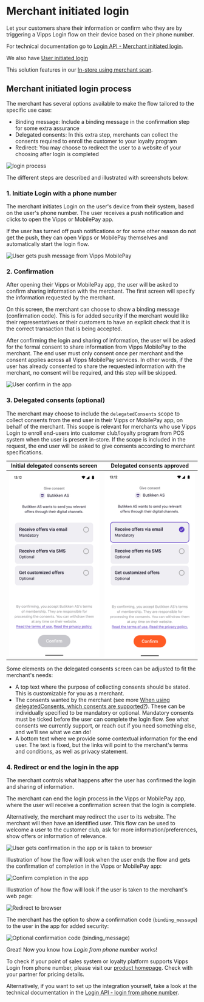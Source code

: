 <!-- START_METADATA
---
title: Merchant initiated login
sidebar_label: Merchant initiated login
sidebar_position: 14
description: Merchant initiated login
pagination_next: null
pagination_prev: null
---
END_METADATA -->

# Merchant initiated login

Let your customers share their information or confirm who they are by triggering a Vipps Login flow on their device based on their phone number.

For technical documentation go to
[Login API - Merchant initiated login](../api-guide/flows/merchant-initiated-login-integration.md).

We also have [User initiated login](user-initiated-login-howitworks.md)

This solution features in our [In-store using merchant scan](https://developer.vippsmobilepay.com/docs/solutions/loyalty-in-pos).

## Merchant initiated login process

The merchant has several options available to make the flow tailored to the specific use case:

* Binding message: Include a binding message in the confirmation step for some extra assurance
* Delegated consents: In this extra step, merchants can collect the consents required to enroll the customer to your loyalty program
* Redirect: You may choose to redirect the user to a website of your choosing after login is completed

![login process](../images/vipps-login-from-phone-number-process.png)

The different steps are described and illustrated with screenshots below.

### 1. Initiate Login with a phone number

The merchant initiates Login on the user's device from their system, based on the user's phone number.
The user receives a push notification and clicks to open the Vipps or MobilePay app.

If the user has turned off push notifications or for some other reason do not get the push, they can open Vipps or MobilePay themselves and automatically start the login flow.

![User gets push message from Vipps MobilePay](../images/vipps-login-phone-push.png)

### 2. Confirmation

After opening their Vipps or MobilePay app, the user will be asked to confirm sharing information with the merchant. The first screen will specify the information requested by the merchant.

On this screen, the merchant can choose to show a binding message (confirmation code). This is for added security if the merchant would like their representatives or their customers to have an explicit check that it is the correct transaction that is being accepted.

After confirming the login and sharing of information, the user will be asked for the formal consent to share information from Vipps MobilePay to the merchant.
The end user must only consent once per merchant and the consent applies across all Vipps MobilePay services. In other words, if the user has already consented to share the
requested information with the merchant, no consent will be required, and this step will be skipped.

![User confirm in the app](../images/vipps-login-confirm.png)

### 3. Delegated consents (optional)

The merchant may choose to include the `delegatedConsents` scope to collect consents from the end user in their Vipps or MobilePay app, on behalf of the merchant.
This scope is relevant for merchants who use Vipps Login to enroll end-users into customer club/loyalty program from POS system when the user is present in-store.
If the scope is included in the request, the end user will be asked to give consents according to merchant specifications.

|                       Initial delegated consents screen                       |                           Delegated consents approved                            |
|:-----------------------------------------------------------------------------:|:--------------------------------------------------------------------------------:|
| ![User sees delegated consents in the app](../images/delegated-consents-step1.png) | ![User confirm delegated consents in the app](../images/delegated-consents-step2.png) |

Some elements on the delegated consents screen can be adjusted to fit the merchant's needs:

* A top text where the purpose of collecting consents should be stated. This is customizable for you as a merchant.
* The consents wanted by the merchant (see more
  [When using delegatedConsents, which consents are supported?](../login-api-faq.md#when-using-delegatedconsents-which-consents-are-supported)).
  These can be individually specified to be mandatory or optional. Mandatory consents must be ticked before the user can complete the login flow.
  See what consents we currently support, or reach out if you need something else, and we'll see what we can do!
* A bottom text where we provide some contextual information for the end user.
The text is fixed, but the links will point to the merchant's terms and conditions, as well as privacy statement.

### 4. Redirect or end the login in the app

The merchant controls what happens after the user has confirmed the login and sharing of information.

The merchant can end the login process in the Vipps or MobilePay app, where the user will receive a confirmation screen that the login is complete.

Alternatively, the merchant may redirect the user to its website. The merchant will then have an identified user. This flow can be used to welcome a user to the customer club, ask for more information/preferences, show offers or information of relevance.

![User gets confirmation in the app or is taken to browser](../images/vipps-login-confirmation.png)

Illustration of how the flow will look when the user ends the flow and gets the confirmation of completion in the Vipps or MobilePay app:

![Confirm completion in the app](../images/CIBA_flow_in_app.png)

Illustration of how the flow will look if the user is taken to the merchant's web page:

![Redirect to browser](../images/CIBA_flow_take_to_merchant.png)

The merchant has the option to show a confirmation code (`binding_message`) to the user in the app for added security:

![Optional confirmation code (`binding_message`)](../images/CIBA_Confirmation_code.png)

Great! Now you know how _Login from phone number_ works!

To check if your point of sales system or loyalty platform supports Vipps Login from phone number, please visit our [product homepage](https://vipps.no/produkter-og-tjenester/bedrift/logg-inn-med-vipps/logg-inn-med-vipps/). Check with your partner for pricing details.

Alternatively, if you want to set up the integration yourself, take a look at the technical documentation in the
[Login API - login from phone number](../api-guide/flows/merchant-initiated-login-integration.md).
